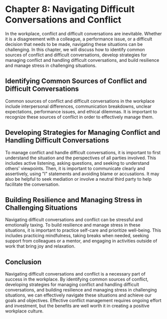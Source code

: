 Chapter 8: Navigating Difficult Conversations and Conflict
==========================================================

In the workplace, conflict and difficult conversations are inevitable. Whether it is a disagreement with a colleague, a performance issue, or a difficult decision that needs to be made, navigating these situations can be challenging. In this chapter, we will discuss how to identify common sources of conflict and difficult conversations, develop strategies for managing conflict and handling difficult conversations, and build resilience and manage stress in challenging situations.

Identifying Common Sources of Conflict and Difficult Conversations
------------------------------------------------------------------

Common sources of conflict and difficult conversations in the workplace include interpersonal differences, communication breakdowns, unclear expectations, performance issues, and ethical dilemmas. It is important to recognize these sources of conflict in order to effectively manage them.

Developing Strategies for Managing Conflict and Handling Difficult Conversations
--------------------------------------------------------------------------------

To manage conflict and handle difficult conversations, it is important to first understand the situation and the perspectives of all parties involved. This includes active listening, asking questions, and seeking to understand others' viewpoints. Then, it is important to communicate clearly and assertively, using "I" statements and avoiding blame or accusations. It may also be helpful to seek mediation or involve a neutral third party to help facilitate the conversation.

Building Resilience and Managing Stress in Challenging Situations
-----------------------------------------------------------------

Navigating difficult conversations and conflict can be stressful and emotionally taxing. To build resilience and manage stress in these situations, it is important to practice self-care and prioritize well-being. This includes practicing mindfulness, taking breaks when needed, seeking support from colleagues or a mentor, and engaging in activities outside of work that bring joy and relaxation.

Conclusion
----------

Navigating difficult conversations and conflict is a necessary part of success in the workplace. By identifying common sources of conflict, developing strategies for managing conflict and handling difficult conversations, and building resilience and managing stress in challenging situations, we can effectively navigate these situations and achieve our goals and objectives. Effective conflict management requires ongoing effort and investment, but the benefits are well worth it in creating a positive workplace culture.
